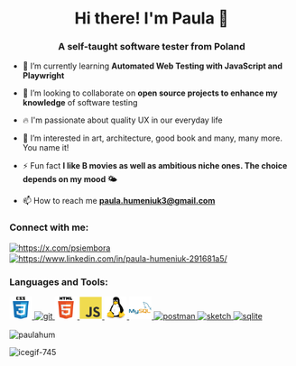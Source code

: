 <h1 align="center">Hi there! I'm Paula 👋</h1>
<h3 align="center">A self-taught software tester from Poland</h3>

- 🌱 I’m currently learning **Automated Web Testing with JavaScript and Playwright**
  
- 👯 I’m looking to collaborate on **open source projects to enhance my knowledge** of software testing
  
- 🔥 I'm passionate about quality UX in our everyday life
  
- 👀 I’m interested in art, architecture, good book and many, many more. You name it!
  
- ⚡ Fun fact **I like B movies as well as ambitious niche ones. The choice depends on my mood 🌤️**

- 📫 How to reach me **paula.humeniuk3@gmail.com**

<h3 align="left">Connect with me:</h3>
<p align="left">
<a href="https://x.com/psiembora" target="blank"><img align="center" src="https://raw.githubusercontent.com/rahuldkjain/github-profile-readme-generator/master/src/images/icons/Social/twitter.svg" alt="https://x.com/psiembora" height="30" width="40" /></a>
<a href="https://www.linkedin.com/in/paula-humeniuk-291681a5/" target="blank"><img align="center" src="https://raw.githubusercontent.com/rahuldkjain/github-profile-readme-generator/master/src/images/icons/Social/linked-in-alt.svg" alt="https://www.linkedin.com/in/paula-humeniuk-291681a5/" height="30" width="40" /></a>
</p>

<h3 align="left">Languages and Tools:</h3>
<p align="left"> <a href="https://www.w3schools.com/css/" target="_blank" rel="noreferrer"> <img src="https://raw.githubusercontent.com/devicons/devicon/master/icons/css3/css3-original-wordmark.svg" alt="css3" width="40" height="40"/> </a> <a href="https://git-scm.com/" target="_blank" rel="noreferrer"> <img src="https://www.vectorlogo.zone/logos/git-scm/git-scm-icon.svg" alt="git" width="40" height="40"/> </a> <a href="https://www.w3.org/html/" target="_blank" rel="noreferrer"> <img src="https://raw.githubusercontent.com/devicons/devicon/master/icons/html5/html5-original-wordmark.svg" alt="html5" width="40" height="40"/> </a> <a href="https://developer.mozilla.org/en-US/docs/Web/JavaScript" target="_blank" rel="noreferrer"> <img src="https://raw.githubusercontent.com/devicons/devicon/master/icons/javascript/javascript-original.svg" alt="javascript" width="40" height="40"/> </a> <a href="https://www.linux.org/" target="_blank" rel="noreferrer"> <img src="https://raw.githubusercontent.com/devicons/devicon/master/icons/linux/linux-original.svg" alt="linux" width="40" height="40"/> </a> <a href="https://www.mysql.com/" target="_blank" rel="noreferrer"> <img src="https://raw.githubusercontent.com/devicons/devicon/master/icons/mysql/mysql-original-wordmark.svg" alt="mysql" width="40" height="40"/> </a> <a href="https://postman.com" target="_blank" rel="noreferrer"> <img src="https://www.vectorlogo.zone/logos/getpostman/getpostman-icon.svg" alt="postman" width="40" height="40"/> </a> <a href="https://www.sketch.com/" target="_blank" rel="noreferrer"> <img src="https://www.vectorlogo.zone/logos/sketchapp/sketchapp-icon.svg" alt="sketch" width="40" height="40"/> </a> <a href="https://www.sqlite.org/" target="_blank" rel="noreferrer"> <img src="https://www.vectorlogo.zone/logos/sqlite/sqlite-icon.svg" alt="sqlite" width="40" height="40"/> </a> </p>

<p><img align="center" src="https://github-readme-stats.vercel.app/api/top-langs?username=paulahum&show_icons=true&locale=en&layout=compact" alt="paulahum" /></p>

![icegif-745](https://github.com/PaulaHum/PaulaHum/assets/156292388/b4824931-1337-4928-be78-fc824163ba11)



<!---
PaulaHum/PaulaHum is a ✨ special ✨ repository because its `README.md` (this file) appears on your GitHub profile.
You can click the Preview link to take a look at your changes.
--->
